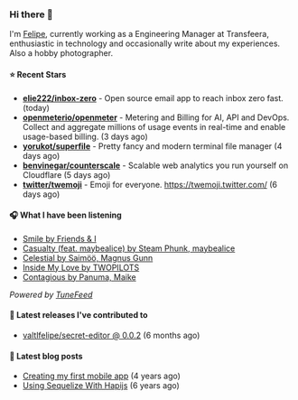 ### Hi there 👋

I'm [Felipe](https://felipevm.com), currently working as a Engineering Manager at Transfeera, enthusiastic in technology and occasionally write about my experiences. Also a hobby photographer.

#### ⭐ Recent Stars
- **[elie222/inbox-zero](https://github.com/elie222/inbox-zero)** - Open source email app to reach inbox zero fast. (today)
- **[openmeterio/openmeter](https://github.com/openmeterio/openmeter)** - Metering and Billing for AI, API and DevOps. Collect and aggregate millions of usage events in real-time and enable usage-based billing. (3 days ago)
- **[yorukot/superfile](https://github.com/yorukot/superfile)** - Pretty fancy and modern terminal file manager (4 days ago)
- **[benvinegar/counterscale](https://github.com/benvinegar/counterscale)** - Scalable web analytics you run yourself on Cloudflare (5 days ago)
- **[twitter/twemoji](https://github.com/twitter/twemoji)** - Emoji for everyone. https://twemoji.twitter.com/ (6 days ago)

#### 🎧 What I have been listening
- [Smile by Friends &amp; I](https://open.spotify.com/track/12aZLXVWU1kyC27cDMgwEr)
- [Casualty (feat. maybealice) by Steam Phunk, maybealice](https://open.spotify.com/track/2VjhvDQlAI8FDbQ9GqYgce)
- [Celestial by Saimöö, Magnus Gunn](https://open.spotify.com/track/572Lz2UYjWyWhl7gKwApBm)
- [Inside My Love by TWOPILOTS](https://open.spotify.com/track/35Z92uTzX4sfUPx4WUACVh)
- [Contagious by Panuma, Maike](https://open.spotify.com/track/0hnWAbE0pBpODu0geQpb2C)

_Powered by [TuneFeed](https://tunefeed.app?ref=valtlfelipe-gh-profile)_ 

#### 🚀 Latest releases I've contributed to


- [valtlfelipe/secret-editor @ 0.0.2](https://github.com/valtlfelipe/secret-editor/releases/tag/0.0.2) (6 months ago)

#### 📄 Latest blog posts
- [Creating my first mobile app](https://felipevm.com/posts/creating-my-first-mobile-app/) (4 years ago)
- [Using Sequelize With Hapijs](https://felipevm.com/posts/using-sequelize-with-hapijs/) (6 years ago)
